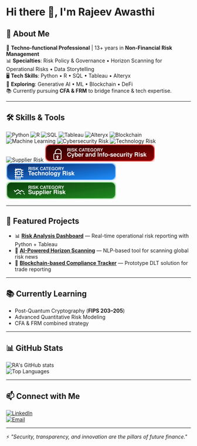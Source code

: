 # Hi there 👋, I'm Rajeev Awasthi

## 🚀 About Me
💼 **Techno-functional Professional** | 13+ years in **Non-Financial Risk Management**  
📊 **Specialties**: Risk Policy & Governance • Horizon Scanning for Operational Risks • Data Storytelling  
🖥 **Tech Skills**: Python • R • SQL • Tableau • Alteryx  
🌱 **Exploring**: Generative AI • ML • Blockchain • DeFi  
📚 Currently pursuing **CFA & FRM** to bridge finance & tech expertise.

---

## 🛠 Skills & Tools
![Python](https://img.shields.io/badge/Python-3776AB?style=for-the-badge&logo=python&logoColor=white)
![R](https://img.shields.io/badge/R-276DC3?style=for-the-badge&logo=r&logoColor=white)
![SQL](https://img.shields.io/badge/SQL-336791?style=for-the-badge&logo=postgresql&logoColor=white)
![Tableau](https://img.shields.io/badge/Tableau-E97627?style=for-the-badge&logo=tableau&logoColor=white)
![Alteryx](https://img.shields.io/badge/Alteryx-0076A8?style=for-the-badge&logo=alteryx&logoColor=white)
![Blockchain](https://img.shields.io/badge/Blockchain-121D33?style=for-the-badge&logo=blockchain-dot-com&logoColor=white)
![Machine Learning](https://img.shields.io/badge/ML-102230?style=for-the-badge&logo=tensorflow&logoColor=white)
![Cybersecurity Risk](https://img.shields.io/badge/Cybersecurity%20Risk-8B0000?style=for-the-badge&logo=databricks&logoColor=white)
![Technology Risk](https://img.shields.io/badge/Technology%20Risk-1E90FF?style=for-the-badge&logo=cloudflare&logoColor=white)
![Supplier Risk](https://img.shields.io/badge/Supplier%20Risk-228B22?style=for-the-badge&logo=handshake&logoColor=white)
<img src="cybersecurity_risk_badge.svg" width="300" alt="Cybersecurity Risk badge" />
<img src="technology_risk_badge.svg" width="300" alt="Technology Risk badge" />
<img src="supplier_risk_badge.svg" width="300" alt="Supplier Risk badge" />



---

## 🌟 Featured Projects
- 📊 **[Risk Analysis Dashboard](#)** — Real-time operational risk reporting with Python + Tableau  
- 🤖 **[AI-Powered Horizon Scanning](#)** — NLP-based tool for scanning global risk news  
- 🏦 **[Blockchain-based Compliance Tracker](#)** — Prototype DLT solution for trade reporting  

---

## 📚 Currently Learning
- Post-Quantum Cryptography (**FIPS 203–205**)  
- Advanced Quantitative Risk Modeling  
- CFA & FRM combined strategy

---

## 📊 GitHub Stats
![RA's GitHub stats](https://github-readme-stats.vercel.app/api?username=ravenonline11&show_icons=true&theme=tokyonight)  
![Top Languages](https://github-readme-stats.vercel.app/api/top-langs/?username=ravenonline11&layout=compact&theme=tokyonight)

---

## 📫 Connect with Me
[![LinkedIn](https://img.shields.io/badge/LinkedIn-0A66C2?style=for-the-badge&logo=linkedin&logoColor=white)](https://www.linkedin.com/in/rajeev-a-7094b63b/)  
[![Email](https://img.shields.io/badge/Email-RA-red?style=for-the-badge&logo=gmail&logoColor=white)](mailto:ravenonline12@gmail.com)

---

⚡ *"Security, transparency, and innovation are the pillars of future finance."*
